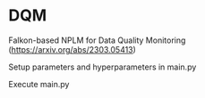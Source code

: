 # DQM
Falkon-based NPLM for Data Quality Monitoring (https://arxiv.org/abs/2303.05413)

Setup parameters and hyperparameters in main.py

Execute main.py
